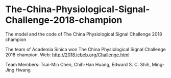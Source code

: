 # The-China-Physiological-Signal-Challenge-2018-champion
The model and the code of The China Physiological Signal Challenge 2018 champion

The team of Academia Sinica won The China Physiological Signal Challenge 2018 champion.
Web: http://2018.icbeb.org/Challenge.html

Team Members: Tsai-Min Chen, Chih-Han Huang, Edward S. C. Shih, Ming-Jing Hwang
